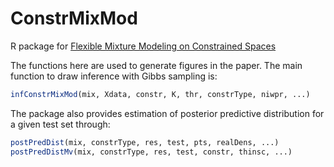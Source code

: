 # ConstrMixMod
R package for [Flexible Mixture Modeling on Constrained Spaces](https://arxiv.org/abs/1809.09238)

The functions here are used to generate figures in the paper. The main function to draw inference with Gibbs sampling is: 
```r
infConstrMixMod(mix, Xdata, constr, K, thr, constrType, niwpr, ...)
```
The package also provides estimation of posterior predictive distribution for a given test set through:
```r
postPredDist(mix, constrType, res, test, pts, realDens, ...)
postPredDistMv(mix, constrType, res, test, constr, thinsc, ...)
```


